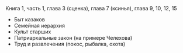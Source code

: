 Книга 1, часть 1, глава 3 (сценка), глава 7 (ксинья), глава 9, 10, 12, 15

- Быт казаков
- Семейная иерархия
- Культ старших
- Патриархальные закон (на примере Челехова)
- Труд и развлечения (покос, рыбалка, охота)
